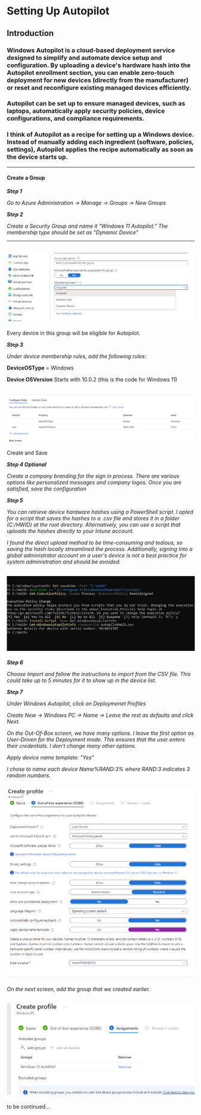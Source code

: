 # Setting Up Autopilot  

## Introduction

### Windows Autopilot is a cloud-based deployment service designed to simplify and automate device setup and configuration. By uploading a device's hardware hash into the Autopilot enrollment section, you can enable zero-touch deployment for new devices (directly from the manufacturer) or reset and reconfigure existing managed devices efficiently.
### Autopilot can be set up to ensure managed devices, such as laptops, automatically apply security policies, device configurations, and compliance requirements.
### I think of Autopilot as a recipe for setting up a Windows device. Instead of manually adding each ingredient (software, policies, settings), Autopilot applies the recipe automatically as soon as the device starts up. 

---
#### Create a Group

***Step 1*** 

*Go to Azure Administration -> Manage -> Groups -> New Groups*

***Step 2***  

*Create a Security Group and name it "Windows 11 Autopilot." The membership type should be set as "Dynamic Device"*

---

![getcontent](https://github.com/GSecAwareness/Autopilot/blob/main/Dynamic%20Device.PNG)
---

Every device in this group will be eligible for Autopilot.

***Step 3***  

*Under device membership rules, add the following rules:*

**DeviceOSType** = Windows

**Device OSVersion** Starts with 10.0.2 (this is the code for Windows 11)

![getcontent](https://github.com/GSecAwareness/Autopilot/blob/main/Configure%20Rules.PNG)
---
Create and Save


***Step 4 Optional***

*Create a company branding for the sign in process. There are various options like personalized messages and company logos. Once you are satisfied, save the configuration*

***Step 5***  

*You can retrieve device hardware hashes using a PowerShell script. I opted for a script that saves the hashes to a .csv file and stores it in a folder (C:/HWID) at the root directory. Alternatively, you can use a script that uploads the hashes directly to your Intune account.*

*I found the direct upload method to be time-consuming and tedious, so saving the hash locally streamlined the process. Additionally, signing into a global administrator account on a user's device is not a best practice for system administration and should be avoided.*

![getcontent](https://github.com/GSecAwareness/Autopilot/blob/main/powershell%20script.png)
---

***Step 6***

*Choose Import and follow the instructions to import from the CSV file. This could take up to 5 minutes for it to show up in the device list.*

***Step 7***  

*Under Windows Autopilot, click on Deploymenet Profiles*  

*Create New -> Windows PC -> Name -> Leave the rest as defaults and click Next.*  

*On the Out-Of-Box screen, we have many options. I leave the first option as User-Driven for the Deployment mode. This ensures that the user enters their credentials. I don't change many other options.*  

*Apply device name template: "Yes"*  

*I chose to name each device Name%RAND:3% where RAND:3 indicates 3 random numbers.*  

![getcontent](https://github.com/GSecAwareness/Autopilot/blob/main/RAND.PNG)
---
*On the next screen, add the group that we created earlier.*

![getcontent](https://github.com/GSecAwareness/Autopilot/blob/main/Group.PNG)
---

to be continued...











  

